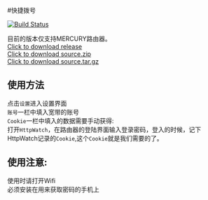 #快捷拨号

[![Build Status](https://travis-ci.org/Bpazy/Dial.svg?branch=master)](https://travis-ci.org/Bpazy/Dial)

目前的版本仅支持MERCURY路由器。</br>
[Click to download release](https://github.com/Bpazy/Diag/releases/download/v1.2/diag.rar)</br>
[Click to download source.zip](https://github.com/Bpazy/Diag/archive/v1.2.zip)</br>
[Click to download source.tar.gz](https://github.com/Bpazy/Diag/archive/v1.2.tar.gz)

使用方法
---
点击`设置`进入设置界面</br>
`账号`一栏中填入宽带的账号</br>
`Cookie`一栏中填入的数据需要手动获得:</br>
打开`HttpWatch`，在路由器的登陆界面输入登录密码，登入的时候，记下HttpWatch记录的`Cookie`,这个`Cookie`就是我们需要的了。

使用注意:
---
使用时请打开Wifi</br>
必须安装在用来获取密码的手机上
